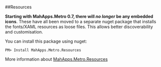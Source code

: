 ##Resources

**Starting with MahApps.Metro 0.7, there will *no longer* be any embedded icons**. These have all been moved to a separate nuget package that installs the fonts/XAML resources as loose files. This allows better discoverability and customisation.

You can install this package using nuget:

`PM> Install MahApps.Metro.Resources`

More information about [MahApps.Metro.Resources](http://nuget.org/packages/MahApps.Metro.Resources/)